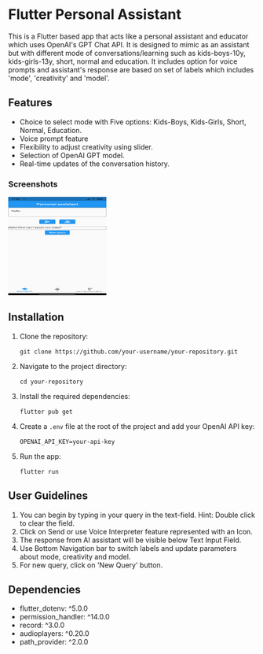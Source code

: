 # Flutter Personal Assistant

This is a Flutter based app that acts like a personal assistant and educator which uses OpenAI's GPT Chat API. It is designed to mimic as an assistant but with different mode of conversations/learning such as kids-boys-10y, kids-girls-13y, short, normal and education. It includes option for voice prompts and assistant's response are based on set of labels which includes 'mode', 'creativity' and 'model'.

## Features

- Choice to select mode with Five options: Kids-Boys, Kids-Girls, Short, Normal, Education.
- Voice prompt feature
- Flexibility to adjust creativity using slider.
- Selection of OpenAI GPT model.
- Real-time updates of the conversation history.

### Screenshots
<img src="GPT_assistant_app.jpg" alt="Image description" width="200" height="200">


## Installation

1. Clone the repository:

   ```shell
   git clone https://github.com/your-username/your-repository.git
   ```

2. Navigate to the project directory:

   ```shell
   cd your-repository
   ```

3. Install the required dependencies:

   ```shell
   flutter pub get
   ```

4. Create a `.env` file at the root of the project and add your OpenAI API key:

   ```
   OPENAI_API_KEY=your-api-key
   ```

5. Run the app:

   ```shell
   flutter run
   ```

## User Guidelines

1. You can begin by typing in your query in the text-field. Hint: Double click to clear the field.
2. Click on Send or use Voice Interpreter feature represented with an Icon.
3. The response from AI assistant will be visible below Text Input Field.
4. Use Bottom Navigation bar to switch labels and update parameters about mode, creativity and model.
5. For new query, click on 'New Query' button.

## Dependencies

- flutter_dotenv: ^5.0.0
- permission_handler: ^14.0.0
- record: ^3.0.0
- audioplayers: ^0.20.0
- path_provider: ^2.0.0

